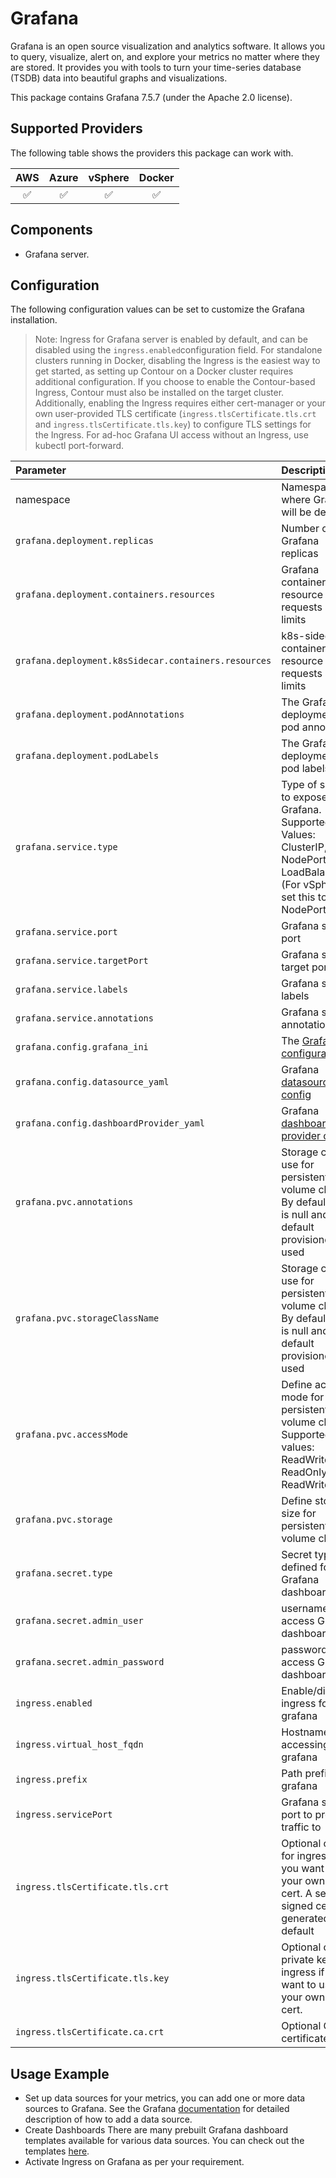 # Grafana

Grafana is an open source visualization and analytics software. It allows you to query, visualize, alert on, and explore your metrics no matter where they are stored. It provides you with tools to turn your time-series database (TSDB) data into beautiful graphs and visualizations.

This package contains Grafana 7.5.7 (under the Apache 2.0 license).

## Supported Providers

The following table shows the providers this package can work with.

| AWS  |  Azure  | vSphere  | Docker |
|:---:|:---:|:---:|:---:|
| ✅  |  ✅  | ✅  | ✅ |

## Components

- Grafana server.

## Configuration

The following configuration values can be set to customize the Grafana installation.

> Note: Ingress for Grafana server is enabled by default, and can be disabled using the `ingress.enabled`configuration field. For standalone clusters running in Docker, disabling the Ingress is the easiest way to get started, as setting up Contour on a Docker cluster requires additional configuration.
> If you choose to enable the Contour-based Ingress, Contour must also be installed on the target cluster. Additionally, enabling the Ingress requires either cert-manager or your own user-provided TLS certificate (`ingress.tlsCertificate.tls.crt` and `ingress.tlsCertificate.tls.key`) to configure TLS settings for the Ingress. For ad-hoc Grafana UI access without an Ingress, use kubectl port-forward.

| Parameter                                          | Description                                                                                                                       | Type        | Default                                    |
|:----------------------------------------------------|:-----------------------------------------------------------------------------------------------------------------------------------|:-------------|:--------------------------------------------|
| namespace                                          | Namespace where Grafana will be deployed                                                                                          | string      | grafana                              |
| `grafana.deployment.replicas`                        | Number of Grafana replicas                                                                                                        | integer     | 1                                          |
| `grafana.deployment.containers.resources`            | Grafana container resource requests and limits                                                                                    | map         | {}                                         |
| `grafana.deployment.k8sSidecar.containers.resources` | k8s-sidecar container resource requests and limits                                                                                | map         | {}                                         |
| `grafana.deployment.podAnnotations`                  | The Grafana deployments pod annotations                                                                                           | map         | {}                                         |
| `grafana.deployment.podLabels`                       | The Grafana deployments pod labels                                                                                                | map         | {}                                         |
| `grafana.service.type`                               | Type of service to expose Grafana. Supported Values: ClusterIP, NodePort, LoadBalancer. (For vSphere set this to NodePort)        | string      | LoadBalancer                               |
| `grafana.service.port`                               | Grafana service port                                                                                                              | integer     | 80                                         |
| `grafana.service.targetPort`                         | Grafana service target port                                                                                                       | integer     | 9093                                       |
| `grafana.service.labels`                             | Grafana service labels                                                                                                            | map         | {}                                         |
| `grafana.service.annotations`                        | Grafana service annotations                                                                                                       | map         | {}                                         |
| `grafana.config.grafana_ini`                         | The [Grafana configuration](https://github.com/grafana/grafana/blob/master/conf/defaults.ini)                                     | config file | grafana.ini                                |
| `grafana.config.datasource_yaml`                     | Grafana [datasource config](https://grafana.com/docs/grafana/latest/administration/provisioning/#example-data-source-config-file) | string      | prometheus                                 |
| `grafana.config.dashboardProvider_yaml`              | Grafana [dashboard provider config](https://grafana.com/docs/grafana/latest/administration/provisioning/#dashboards)              | yaml file   | provider.yaml                              |
| `grafana.pvc.annotations`                            | Storage class to use for persistent volume claim. By default this is null and default provisioner is used                         | string      | null                                       |
| `grafana.pvc.storageClassName`                       | Storage class to use for persistent volume claim. By default this is null and default provisioner is used                         | string      | null                                       |
| `grafana.pvc.accessMode`                             | Define access mode for persistent volume claim. Supported values: ReadWriteOnce, ReadOnlyMany, ReadWriteMany                      | string      | ReadWriteOnce                              |
| `grafana.pvc.storage`                                | Define storage size for persistent volume claim                                                                                   | string      | 2Gi                                        |
| `grafana.secret.type`                                | Secret type defined for Grafana dashboard                                                                                         | string      | Opaque                                     |
| `grafana.secret.admin_user`                          | username to access Grafana dashboard                                                                                              | string      | YWRtaW4=                                   |
| `grafana.secret.admin_password`                      | password to access Grafana dashboard                                                                                              | string      | admin                                      |
| `ingress.enabled`                                    | Enable/disable ingress for grafana                                                                                                | boolean     | true                                       |
| `ingress.virtual_host_fqdn`                         | Hostname for accessing grafana                                                                                                    | string      | grafana.system.tanzu                       |
| `ingress.prefix`                                    | Path prefix for grafana                                                                                                           | string      | /                                          |
| `ingress.servicePort`                                | Grafana service port to proxy traffic to                                                                                          | integer     | 80                                         |
| `ingress.tlsCertificate.tls.crt`                    | Optional cert for ingress if you want to use your own TLS cert. A self signed cert is generated by default                        | string      | Generated cert                             |
| `ingress.tlsCertificate.tls.key`                     | Optional cert private key for ingress if you want to use your own TLS cert.                                                       | string      | Generated cert private key                 |
| `ingress.tlsCertificate.ca.crt`                      | Optional CA certificate                                                                                                           | string      | CA certificate                             |

## Usage Example

- Set up data sources for your metrics, you can add one or more data sources to Grafana. See the Grafana [documentation](https://grafana.com/docs/grafana/latest/datasources/add-a-data-source/) for detailed description of how to add a data source.
- Create Dashboards
There are many prebuilt Grafana dashboard templates available for various data sources. You can check out the templates [here](https://grafana.com/grafana/dashboards).
- Activate Ingress on Grafana as per your requirement.

